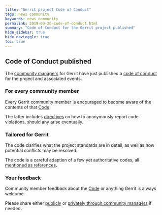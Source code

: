 ```yaml
---
title: "Gerrit project Code of Conduct"
tags: news community
keywords: news community
permalink: 2019-09-20-code-of-conduct.html
summary: "Code of Conduct for the Gerrit project published"
hide_sidebar: true
hide_navtoggle: true
toc: true
---
```


## Code of Conduct published

The [community managers](https://www.gerritcodereview.com/members.html#community-managers)
for Gerrit have just published a [code of conduct](https://gerritcodereview.com/codeofconduct.html)
for the project and associated events.

### For every community member

Every Gerrit community member is encouraged to become aware of the contents
of that [Code](https://www.gerritcodereview.com/codeofconduct.html).

The latter includes [directives](https://www.gerritcodereview.com/codeofconduct.html#conflict-resolution)
on how to anonymously report code violations, should any arise eventually.

### Tailored for Gerrit

The code clarifies what the project standards are in detail, as well as
how potential conflicts may be resolved.

The code is a careful adaption of a few yet authoritative codes, all
[mentioned as references](https://www.gerritcodereview.com/codeofconduct.html#attribution).

### Your feedback

Community member feedback about the [Code](https://gerritcodereview.com/codeofconduct.html)
or anything Gerrit is always welcome.

Please share either [publicly](https://www.gerritcodereview.com/support.html#general-support)
or [privately through community managers](mailto:gerritcodereview-community-managers@googlegroups.com)
if needed.
